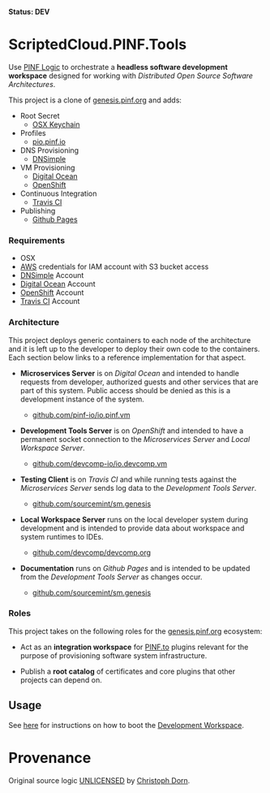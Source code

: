 **Status: DEV**

ScriptedCloud.PINF.Tools
========================

Use [PINF Logic](https://github.com/pinf-logic/pinf.logic) to orchestrate a **headless software development workspace** designed for working with *Distributed Open Source Software Architectures*.

This project is a clone of [genesis.pinf.org](https://github.com/pinf/genesis.pinf.org) and adds:

  * Root Secret
    * [OSX Keychain](https://github.com/pinf-io/io.pinf.pio.profile)
  * Profiles
    * [pio.pinf.io](https://github.com/pinf-io/io.pinf.pio.profile)
  * DNS Provisioning
    * [DNSimple](https://github.com/pinf-to/pinf-to-dnsimple)
  * VM Provisioning
    * [Digital Ocean](https://github.com/pinf-to/pinf-to-digitalocean)
    * [OpenShift](https://github.com/pinf-to/pinf-to-openshift)
  * Continuous Integration
    * [Travis CI](https://github.com/pinf-to/pinf-to-travis-ci)
  * Publishing
    * [Github Pages](https://github.com/pinf-to/pinf-to-github-pages)

### Requirements

  * OSX
  * [AWS](http://aws.amazon.com) credentials for IAM account with S3 bucket access
  * [DNSimple](http://dnsimple.com) Account
  * [Digital Ocean](http://digitalocean.com) Account
  * [OpenShift](http://openshift.com) Account
  * [Travis CI](http://travis-ci.org) Account

### Architecture

This project deploys generic containers to each node of the architecture and it is left up to the developer to deploy their own code to the containers. Each section below links to a reference implementation for that aspect.

  * **Microservices Server** is on *Digital Ocean* and intended to handle requests from developer, authorized guests and other services that are part of this system. Public access should be denied as this is a development instance of the system.

    * [github.com/pinf-io/io.pinf.vm](https://github.com/pinf-io/io.pinf.vm)

  * **Development Tools Server** is on *OpenShift* and intended to have a permanent socket connection to the *Microservices Server* and *Local Workspace Server*.

    * [github.com/devcomp-io/io.devcomp.vm](https://github.com/devcomp-io/io.devcomp.vm)

  * **Testing Client** is on *Travis CI* and while running tests against the *Microservices Server* sends log data to the *Development Tools Server*.

    * [github.com/sourcemint/sm.genesis](https://github.com/sourcemint/sm.genesis)

  * **Local Workspace Server** runs on the local developer system during development and is intended to provide data about workspace and system runtimes to IDEs.

    * [github.com/devcomp/devcomp.org](https://github.com/devcomp/devcomp.org)

  * **Documentation** runs on *Github Pages* and is intended to be updated from the *Development Tools Server* as changes occur.

    * [github.com/sourcemint/sm.genesis](https://github.com/sourcemint/sm.genesis)

### Roles

This project takes on the following roles for the [genesis.pinf.org](https://github.com/pinf/genesis.pinf.org) ecosystem:

  * Act as an **integration workspace** for [PINF.to](http://pinf.to) plugins relevant for the purpose of provisioning software system infrastructure.

  * Publish a **root catalog** of certificates and core plugins that other projects can depend on.

Usage
-----

See [here](https://github.com/pinf/genesis.pinf.org/blob/master/.pgs/vortex/WORKSPACE.md) for instructions on how to boot the [Development Workspace](http://devcomp.org).


Provenance
==========

Original source logic [UNLICENSED](http://unlicense.org/) by [Christoph Dorn](http://christophdorn.com).

